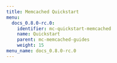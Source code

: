 ```yaml
---
title: Memcached Quickstart
menu:
  docs_0.8.0-rc.0:
    identifier: mc-quickstart-memcached
    name: Quickstart
    parent: mc-memcached-guides
    weight: 15
menu_name: docs_0.8.0-rc.0
---
```


